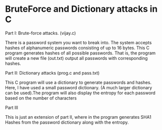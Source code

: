 # BruteForce and Dictionary attacks in C

Part I: Brute-force attacks. (vijay.c)

There is a password system you want to break into. The system accepts hashes of alphanumeric passwords consisting of up to 16 bytes. This C program generates hashes of all possible passwords. That is, the program will create a new file (out.txt) output all passwords with corresponding hashes.

Part II: Dictionary attacks (prog.c and pass.txt)

This C program will use a dictionary to generate passwords and hashes. Here, I have used a small password dictionary. (A much larger dictionary can be used).The program will also display the entropy for each password based on the number of characters

Part III

This is just an extension of part II, where in the program generates SHA1 Hashes from the password dictionary along with the entropy.
